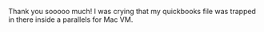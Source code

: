 Thank you sooooo much! I was crying that my quickbooks file was trapped in there inside a parallels for Mac VM.